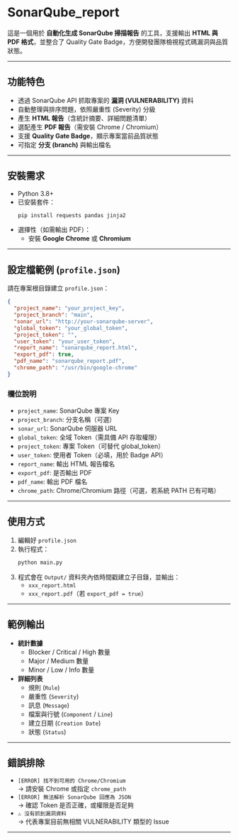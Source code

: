 # SonarQube_report

這是一個用於 **自動化生成 SonarQube 掃描報告** 的工具，支援輸出 **HTML 與 PDF 格式**，並整合了 Quality Gate Badge，方便開發團隊檢視程式碼漏洞與品質狀態。

---

## 功能特色
- 透過 SonarQube API 抓取專案的 **漏洞 (VULNERABILITY)** 資料
- 自動整理與排序問題，依照嚴重性 (Severity) 分級
- 產生 **HTML 報告**（含統計摘要、詳細問題清單）
- 選配產生 **PDF 報告**（需安裝 Chrome / Chromium）
- 支援 **Quality Gate Badge**，顯示專案當前品質狀態
- 可指定 **分支 (branch)** 與輸出檔名

---

## 安裝需求
- Python 3.8+
- 已安裝套件：
  ```bash
  pip install requests pandas jinja2
  ```
- 選擇性（如需輸出 PDF）：
  - 安裝 **Google Chrome** 或 **Chromium**

---

## 設定檔範例 (`profile.json`)
請在專案根目錄建立 `profile.json`：

```json
{
  "project_name": "your_project_key",
  "project_branch": "main",
  "sonar_url": "http://your-sonarqube-server",
  "global_token": "your_global_token",
  "project_token": "",
  "user_token": "your_user_token",
  "report_name": "sonarqube_report.html",
  "export_pdf": true,
  "pdf_name": "sonarqube_report.pdf",
  "chrome_path": "/usr/bin/google-chrome"
}
```

### 欄位說明
- `project_name`: SonarQube 專案 Key
- `project_branch`: 分支名稱（可選）
- `sonar_url`: SonarQube 伺服器 URL
- `global_token`: 全域 Token（需具備 API 存取權限）
- `project_token`: 專案 Token（可替代 global_token）
- `user_token`: 使用者 Token（必填，用於 Badge API）
- `report_name`: 輸出 HTML 報告檔名
- `export_pdf`: 是否輸出 PDF
- `pdf_name`: 輸出 PDF 檔名
- `chrome_path`: Chrome/Chromium 路徑（可選，若系統 PATH 已有可略）

---

## 使用方式
1. 編輯好 `profile.json`
2. 執行程式：
   ```bash
   python main.py
   ```
3. 程式會在 `Output/` 資料夾內依時間戳建立子目錄，並輸出：
   - `xxx_report.html`
   - `xxx_report.pdf`（若 `export_pdf = true`）

---

## 範例輸出
- **統計數據**
  - Blocker / Critical / High 數量
  - Major / Medium 數量
  - Minor / Low / Info 數量
- **詳細列表**
  - 規則 (`Rule`)
  - 嚴重性 (`Severity`)
  - 訊息 (`Message`)
  - 檔案與行號 (`Component` / `Line`)
  - 建立日期 (`Creation Date`)
  - 狀態 (`Status`)

---

## 錯誤排除
- `[ERROR] 找不到可用的 Chrome/Chromium`  
  → 請安裝 Chrome 或指定 `chrome_path`
- `[ERROR] 無法解析 SonarQube 回應為 JSON`  
  → 確認 Token 是否正確，或權限是否足夠
- `⚠️ 沒有抓到漏洞資料`  
  → 代表專案目前無相關 VULNERABILITY 類型的 Issue

---

